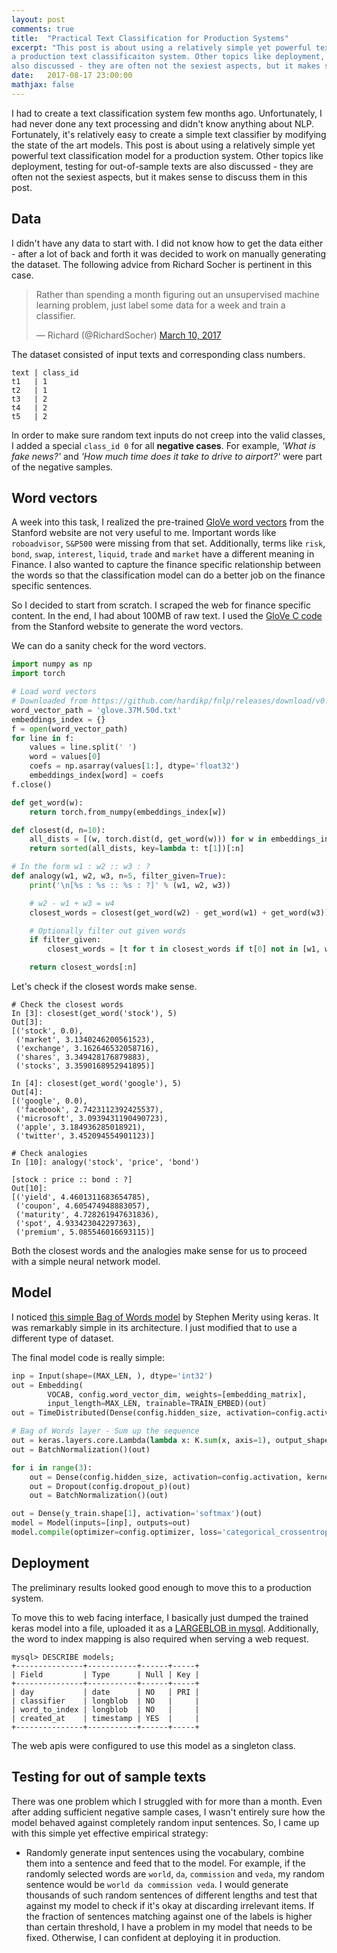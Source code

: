 ```yaml
---
layout: post
comments: true
title:  "Practical Text Classification for Production Systems"
excerpt: "This post is about using a relatively simple yet powerful text classification model for
a production text classificaiton system. Other topics like deployment, testing for out-of-sample texts are
also discussed - they are often not the sexiest aspects, but it makes sense to discuss them in this post."
date:   2017-08-17 23:00:00
mathjax: false
---
```


I had to create a text classification system few months ago. Unfortunately, I had never done any text processing
and didn't know anything about NLP. Fortunately, it's relatively easy to create a simple text classifier by modifying
the state of the art models. This post is about using a relatively simple yet powerful text classification model for
a production system. Other topics like deployment, testing for out-of-sample texts are
also discussed - they are often not the sexiest aspects, but it makes sense to discuss them in this post.

## **Data**

I didn't have any data to start with. I did not know how to get the data either - after a lot of back and forth it was
decided to work on manually generating the dataset. The following advice from Richard Socher is
pertinent in this case.

<blockquote class="twitter-tweet" data-lang="en"><p lang="en" dir="ltr">Rather than spending a month figuring out an unsupervised machine learning problem, just label some data for a week and train a classifier.</p>&mdash; Richard (@RichardSocher) <a href="https://twitter.com/RichardSocher/status/840333380130553856">March 10, 2017</a></blockquote>
<script async src="//platform.twitter.com/widgets.js" charset="utf-8"></script>

The dataset consisted of input texts and corresponding class numbers.
```
text | class_id
t1   | 1
t2   | 1
t3   | 2
t4   | 2
t5   | 2
```

In order to make sure random text inputs do not creep into the valid classes, I added a special `class_id 0` for all
**negative cases**. For example, _'What is fake news?'_ and _'How much time does it take to drive to airport?'_ were
part of the negative samples.

## **Word vectors**
A week into this task, I realized the pre-trained [GloVe word vectors](https://nlp.stanford.edu/projects/glove/)
from the Stanford website are not very useful to
me. Important words like `roboadvisor`, `S&P500` were missing from that set. Additionally, terms like `risk`,
`bond`, `swap`, `interest`, `liquid`, `trade` and `market` have a different meaning in Finance.
I also wanted to capture the finance
specific relationship between the words so that the classification model can do a better job on the finance specific sentences.

So I decided to start from scratch. I scraped the web for finance specific content. In the end, I had about 100MB of raw text. I used the [GloVe C code](https://nlp.stanford.edu/software/GloVe-1.2.zip)
from the Stanford website to generate
the word vectors.

We can do a sanity check for the word vectors.
```python
import numpy as np
import torch

# Load word vectors
# Downloaded from https://github.com/hardikp/fnlp/releases/download/v0.0.4/glove.37M.50d.zip
word_vector_path = 'glove.37M.50d.txt'
embeddings_index = {}
f = open(word_vector_path)
for line in f:
    values = line.split(' ')
    word = values[0]
    coefs = np.asarray(values[1:], dtype='float32')
    embeddings_index[word] = coefs
f.close()

def get_word(w):
    return torch.from_numpy(embeddings_index[w])

def closest(d, n=10):
    all_dists = [(w, torch.dist(d, get_word(w))) for w in embeddings_index]
    return sorted(all_dists, key=lambda t: t[1])[:n]

# In the form w1 : w2 :: w3 : ?
def analogy(w1, w2, w3, n=5, filter_given=True):
    print('\n[%s : %s :: %s : ?]' % (w1, w2, w3))

    # w2 - w1 + w3 = w4
    closest_words = closest(get_word(w2) - get_word(w1) + get_word(w3))

    # Optionally filter out given words
    if filter_given:
        closest_words = [t for t in closest_words if t[0] not in [w1, w2, w3]]

    return closest_words[:n]
```

Let's check if the closest words make sense.
```
# Check the closest words
In [3]: closest(get_word('stock'), 5)
Out[3]:
[('stock', 0.0),
 ('market', 3.1340246200561523),
 ('exchange', 3.162646532058716),
 ('shares', 3.349428176879883),
 ('stocks', 3.3590168952941895)]

In [4]: closest(get_word('google'), 5)
Out[4]:
[('google', 0.0),
 ('facebook', 2.7423112392425537),
 ('microsoft', 3.0939431190490723),
 ('apple', 3.184936285018921),
 ('twitter', 3.452094554901123)]

# Check analogies
In [10]: analogy('stock', 'price', 'bond')

[stock : price :: bond : ?]
Out[10]:
[('yield', 4.4601311683654785),
 ('coupon', 4.605474948883057),
 ('maturity', 4.728261947631836),
 ('spot', 4.933423042297363),
 ('premium', 5.085546016693115)]
```

Both the closest words and the analogies make sense for us to proceed with a simple neural network model.

## Model
I noticed [this simple Bag of Words model](https://github.com/Smerity/keras_snli)
by Stephen Merity using keras. It was remarkably simple in its architecture.
I just modified that to use a different type of dataset.

The final model code is really simple:
```python
inp = Input(shape=(MAX_LEN, ), dtype='int32')
out = Embedding(
        VOCAB, config.word_vector_dim, weights=[embedding_matrix],
        input_length=MAX_LEN, trainable=TRAIN_EMBED)(out)
out = TimeDistributed(Dense(config.hidden_size, activation=config.activation))(out)

# Bag of Words layer - Sum up the sequence
out = keras.layers.core.Lambda(lambda x: K.sum(x, axis=1), output_shape=(config.hidden_size, ))(out)
out = BatchNormalization()(out)

for i in range(3):
    out = Dense(config.hidden_size, activation=config.activation, kernel_regularizer=l2(L2))(out)
    out = Dropout(config.dropout_p)(out)
    out = BatchNormalization()(out)

out = Dense(y_train.shape[1], activation='softmax')(out)
model = Model(inputs=[inp], outputs=out)
model.compile(optimizer=config.optimizer, loss='categorical_crossentropy', metrics=['accuracy'])
```

## Deployment

The preliminary results looked good enough to move this to a production system.

To move this to web facing interface, I basically just dumped the trained keras model into a file, uploaded it as
a [LARGEBLOB in mysql](https://dev.mysql.com/doc/refman/5.7/en/blob.html). Additionally, the word to index mapping
is also required when serving a web request.
```
mysql> DESCRIBE models;
+---------------+-----------+------+-----+
| Field         | Type      | Null | Key |
+---------------+-----------+------+-----+
| day           | date      | NO   | PRI |
| classifier    | longblob  | NO   |     |
| word_to_index | longblob  | NO   |     |
| created_at    | timestamp | YES  |     |
+---------------+-----------+------+-----+
```
The web apis were configured to use this model as a singleton class.

## **Testing for out of sample texts**

There was one problem which I struggled with for more than a month. Even after adding sufficient negative sample cases,
I wasn't entirely sure how the model behaved against completely random input sentences. So, I came up with this simple
yet effective empirical strategy:
* Randomly generate input sentences using the vocabulary, combine them into a sentence and feed that to the model.
  For example, if the randomly selected words are `world`, `da`, `commission` and `veda`, my random sentence would be
  `world da commission veda`. I would generate thousands of such random sentences of different lengths and test that
  against my model to check if it's okay at discarding irrelevant items. If the fraction of sentences matching against
  one of the labels is higher than certain threshold, I have a problem in my model that needs to be fixed.
  Otherwise, I can confident at deploying it in production.
